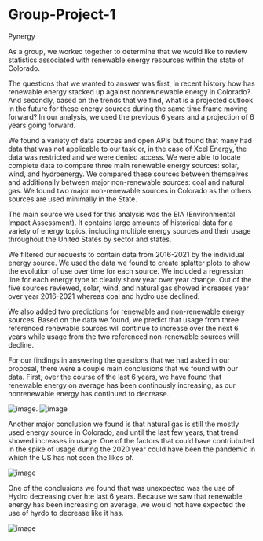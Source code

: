 # Group-Project-1

Pynergy

As a group, we worked together to determine that we would like to review statistics associated with renewable energy resources within the state of Colorado. 

The questions that we wanted to answer was first, in recent history how has renewable energy stacked up against nonrewnewable energy in Colorado? And secondly, based on the trends that we find, what is a projected outlook in the future for these energy sources during the same time frame moving forward? In our analysis, we used the previous 6 years and a projection of 6 years going forward.

We found a variety of data sources and open APIs but found that many had data that was not applicable to our task or, in the case of Xcel Energy, the data was restricted and we were denied access. We were able to locate complete data to compare three main renewable energy sources: solar, wind, and hydroenergy. We compared these sources between themselves and additionally between major non-renewable sources: coal and natural gas. We found two major non-renewable sources in Colorado as the others sources are used minimally in the State. 

The main source we used for this analysis was the EIA (Environmental Impact Assessment). It contains large amounts of historical data for a variety of energy topics, including multiple energy sources and their usage throughout the United States by sector and states. 

We filtered our requests to contain data from 2016-2021 by the individual energy source. We used the data we found to create splatter plots to show the evolution of use over time for each source. We included a regression line for each energy type to clearly show year over year change. Out of the five sources reviewed, solar, wind, and natural gas showed increases year over year 2016-2021 whereas coal and hydro use declined. 

We also added two predictions for renewable and non-renewable energy sources. Based on the data we found, we predict that usage from three referenced renewable sources will continue to increase over the next 6 years while usage from the two referenced non-renewable sources will decline. 

For our findings in answering the questions that we had asked in our proposal, there were a couple main conclusions that we found with our data. First, over the course of the last 6 years, we have found that renewable energy on average has been continously increasing, as our nonrenewable energy has continued to decrease. 

![image](https://user-images.githubusercontent.com/125075891/230796407-a8e5a33d-5e4e-461b-b3a8-a82f453ea951.png).   ![image](https://user-images.githubusercontent.com/125075891/230796424-6bfdd41e-2c55-4826-9728-b787b8c2dac7.png)

Another major conclusion we found is that natural gas is still the mostly used energy source in Colorado, and until the last few years, that trend showed increases in usage. One of the factors that could have contriubuted in the spike of usage during the 2020 year could have been the pandemic in which the US has not seen the likes of.

![image](https://user-images.githubusercontent.com/125075891/230796432-6c110fae-28ae-483b-913b-55e78afeeccb.png)

One of the conclusions we found that was unexpected was the use of Hydro decreasing over hte last 6 years. Because we saw that renewable energy has been increasing on average, we would not have expected the use of hyrdo to decrease like it has.

![image](https://user-images.githubusercontent.com/125075891/230796513-27e7eccd-2d3f-421a-9d88-a3a17112d990.png)

